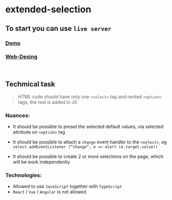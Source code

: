 ﻿# extended-selection

## To start you can use `live server`


### [Demo](https://alkhimenok.github.io/extended-selection/)
### [Web-Desing](https://www.figma.com/file/3FSYu8zOYKeC5H48ne7y4W/OZiTAG-Frontend-Test-Task?node-id=1380%3A121545)

<br>

## Techmical task

> HTML code should have only one `<select>` tag and nested `<option>` tags,
the rest is added in JS

### Nuances:
- It should be possible to preset the selected default values, via
selected attribute on `<option>` tag

- It should be possible to attach a `change` event handler to the `<select>`,
eg `select.addEventListener (“change”, e => alert (e.target.value))`

- It should be possible to create 2 or more selections on the page, which will be
work independently

### Technologies:
- Allowed to use `JavaScript` together with `TypeScript`
- `React` / `Vue` / `Angular` is not allowed
